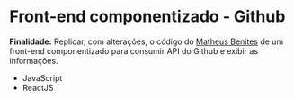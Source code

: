 # **Front-end componentizado - Github**
**Finalidade:** Replicar, com alterações, o código do [Matheus Benites](https://github.com/benits) de um front-end componentizado para consumir API do Github e exibir as informações.
 - JavaScript
 - ReactJS
